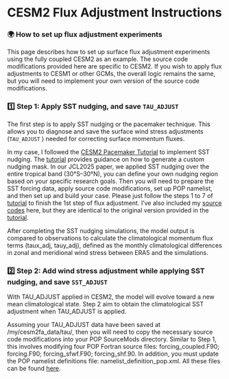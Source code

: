 # CESM2 Flux Adjustment Instructions
### 🌍 How to set up flux adjustment experiments

This page describes how to set up surface flux adjustment experiments using the fully coupled CESM2 as an example. The source code modifications provided here are specific to CESM2. If you wish to apply flux adjustments to CESM1 or other GCMs, the overall logic remains the same, but you will need to implement your own version of the source code modifications.

### 1️⃣ Step 1: Apply SST nudging, and save ```TAU_ADJUST```

The first step is to apply SST nudging or the pacemaker technique. This allows you to diagnose and save the surface wind stress adjustments (```TAU_ADJUST``` ) needed for correcting surface momentum fluxes.

In my case, I followed the [CESM2 Pacemaker Tutorial](https://www.cesm.ucar.edu/working-groups/climate/simulations/cesm2-pacific-pacemaker/instructions) to implement SST nudging. The [tutorial](https://www.cesm.ucar.edu/working-groups/climate/simulations/cesm2-pacific-pacemaker/instructions) provides guidance on how to generate a custom nudging mask. In our JCL2025 paper, we applied SST nudging over the entire tropical band (30°S–30°N), you can define your own nudging region based on your specific research goals. Then you will need to prepare the SST forcing data, apply source code modifications, set up POP namelist, and then set up and build your case. Please just follow the steps 1 to 7 of [tutorial](https://www.cesm.ucar.edu/working-groups/climate/simulations/cesm2-pacific-pacemaker/instructions) to finish the 1st step of flux adjustment. I’ve also included my [source codes](https://github.com/jingyizhuo/CESM2-FA/tree/main/code/cesm2fa_step1) here, but they are identical to the original version provided in the [tutorial](https://www.cesm.ucar.edu/working-groups/climate/simulations/cesm2-pacific-pacemaker/instructions).

After completing the SST nudging simulations, the model output is compared to observations to calculate the climatological momentum flux terms (taux_adj, tauy_adj), defined as the monthly climatological differences in zonal and meridional wind stress between ERA5 and the simulations. 

### 2️⃣ Step 2: Add wind stress adjustment while applying SST nudging, and save ```SST_ADJUST```

With TAU_ADJUST applied in CESM2, the model will evolve toward a new mean climatological state. Step 2 aim to obtain the climatological SST adjustment when TAU_ADJUST is applied. 

Assuming your TAU_ADJUST data have been saved at /my/cesm2fa_data/tau/, then you will need to copy the necessary source code modifications into your POP SourceMods directory.
Similar to Step 1, this involves modifying four POP Fortran source files: forcing_coupled.F90; forcing.F90; forcing_sfwf.F90; forcing_shf.90. In addition, you must update the POP namelist definitions file: namelist_definition_pop.xml. All these files can be found [here](https://github.com/jingyizhuo/CESM2-FA/tree/main/code/cesmfa_step2).



